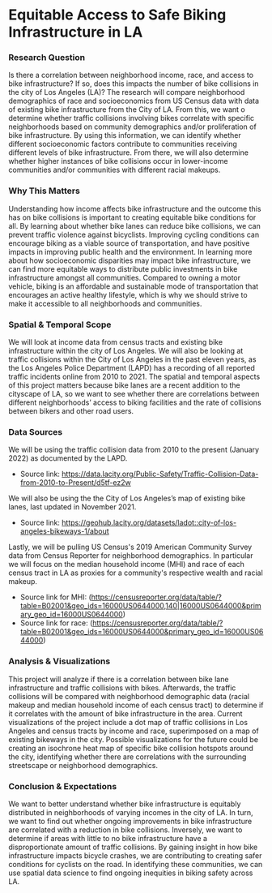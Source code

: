 # Equitable Access to Safe Biking Infrastructure in LA

### Research Question
Is there a correlation between neighborhood income, race, and access to bike infrastructure? If so, does this impacts the number of bike collisions in the city of Los Angeles (LA)? The research will compare neighborhood demographics of race and socioeconomics from US Census data with data of existing bike infrastructure from the City of LA. From this, we want o determine whether traffic collisions involving bikes correlate with specific neighborhoods based on community demographics and/or proliferation of bike infrastructure. By using this information, we can identify whether different socioeconomic factors contribute to communities receiving different levels of bike infrastructure. From there, we will also determine whether higher instances of bike collisions occur in lower-income communities and/or communities with different racial makeups.

### Why This Matters
Understanding how income affects bike infrastructure and the outcome this has on bike collisions is important to creating equitable bike conditions for all. By learning about whether bike lanes can reduce bike collisions, we can prevent traffic violence against bicyclists. Improving cycling conditions can encourage biking as a viable source of transportation, and have positive impacts in improving public health and the environment. In learning more about how socioeconomic disparities may impact bike infrastructure, we can find more equitable ways to distribute public investments in bike infrastructure amongst all communities. Compared to owning a motor vehicle, biking is an affordable and sustainable mode of transportation that encourages an active healthy lifestyle, which is why we should strive to make it accessible to all neighborhoods and communities.

### Spatial & Temporal Scope
We will look at income data from census tracts and existing bike infrastructure within the city of Los Angeles. We will also be looking at traffic collisions within the City of Los Angeles in the past eleven years, as the Los Angeles Police Department (LAPD) has a recording of all reported traffic incidents online from 2010 to 2021. The spatial and temporal aspects of this project matters because bike lanes are a recent addition to the cityscape of LA, so we want to see whether there are correlations between different neighborhoods’ access to biking facilities and the rate of collisions between bikers and other road users.

### Data Sources
We will be using the traffic collision data from 2010 to the present (January 2022) as documented by the LAPD. 
- Source link: https://data.lacity.org/Public-Safety/Traffic-Collision-Data-from-2010-to-Present/d5tf-ez2w 

We will also be using the the City of Los Angeles’s map of existing bike lanes, last updated in November 2021. 
- Source link: https://geohub.lacity.org/datasets/ladot::city-of-los-angeles-bikeways-1/about

Lastly, we will be pulling US Census's 2019 American Community Survey data from Census Reporter for neighborhood demographics. In particular we will focus on the median household income (MHI) and race of each census tract in LA as proxies for a community's respective wealth and racial makeup. 
- Source link for MHI: (https://censusreporter.org/data/table/?table=B02001&geo_ids=16000US0644000,140|16000US0644000&primary_geo_id=16000US0644000)
- Source link for race: (https://censusreporter.org/data/table/?table=B02001&geo_ids=16000US0644000&primary_geo_id=16000US0644000)

### Analysis & Visualizations
This project will analyze if there is a correlation between bike lane infrastructure and traffic collisions with bikes. Afterwards, the traffic collisions will be compared with neighborhood demographic data (racial makeup and median household income of each census tract) to determine if it correlates with the amount of bike infrastructure in the area. Current visualizations of the project include a dot map of traffic collisions in Los Angeles and census tracts by income and race, superimposed on a map of existing bikeways in the city. Possible visualizations for the future could be creating an isochrone heat map of specific bike collision hotspots around the city, identifying whether there are correlations with the surrounding streetscape or neighborhood demographics.

### Conclusion & Expectations
We want to better understand whether bike infrastructure is equitably distributed in neighborhoods of varying incomes in the city of LA. In turn, we want to find out whether ongoing improvements in bike infrastructure are correlated with a reduction in bike collisions. Inversely, we want to determine if areas with little to no bike infrastructure have a disproportionate amount of traffic collisions. By gaining insight in how bike infrastructure impacts bicycle crashes, we are contributing to creating safer conditions for cyclists on the road. In identifying these communities, we can use spatial data science to find ongoing inequities in biking safety across LA.
